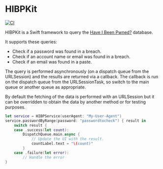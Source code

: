 #  HIBPKit

[![CI](https://github.com/kcramer/HIBPKit/workflows/build/badge.svg)](https://github.com/kcramer/HIBPKit/actions?query=workflow%3Abuild)

HIBPKit is a Swift framework to query the [Have I Been Pwned?](https://haveibeenpwned.com/) database.

It supports these queries:

* Check if a password was found in a breach.
* Check if an account name or email was found in a breach.
* Check if an email was found in a paste.

The query is performed asynchronously (on a dispatch queue from the URLSession) and the 
results are returned via a callback.  The callback is run on the dispatch queue from the 
URLSessionTask, so switch to the main queue or another queue as appropriate.

By default the fetching of the data is performed with an URLSession but it can be overridden 
to obtain the data by another method or for testing purposes.

```Swift
let service = HIBPService(userAgent: "My-User-Agent")
service.passwordByRange(password: "passwordtocheck") { result in
    switch result {
    case .success(let count):
        DispatchQueue.main.async {
            // Update the UI with the result.
            countLabel.text = "\(count)"
        }
    case .failure(let error):
        // Handle the error
}
```

